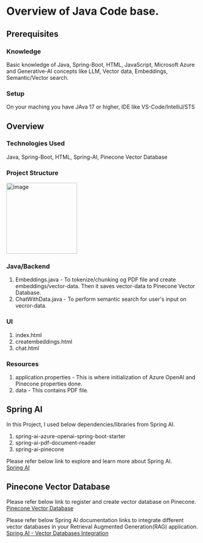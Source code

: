 # Overview of Java Code base.

## Prerequisites
### Knowledge
Basic knowledge of Java, Spring-Boot, HTML, JavaScript, Microsoft Azure and Generative-AI concepts like LLM, Vector data, Embeddings, Semantic/Vector search.
### Setup
On your maching you have JAva 17 or higher, IDE like VS-Code/IntelliJ/STS

## Overview
### Technologies Used
Java, Spring-Boot, HTML, Spring-AI, Pinecone Vector Database

### Project Structure
<img width="185" alt="image" src="https://github.com/meetrais/Azure-AI-Search-OpenAI/assets/17907862/873a7202-6cb4-4c4d-8502-d8e99c6f0b4b">

### Java/Backend  
1. Embeddings.java - To tokenize/chunking og PDF file and create embeddings/vector-data. Then it saves vector-data to Pinecone Vector Database.  
2. ChatWithData.java - To perform semantic search for user's input on vecror-data.  
### UI
1. index.html  
2. creatembeddings.html  
3. chat.html  
### Resources
1. application.properties - This is where initialization of Azure OpenAI and Pinecone properties done.  
2. data - This contains PDF file.  

## Spring AI
In this Project, I used below dependencies/libraries from Spring AI.  
1. spring-ai-azure-openai-spring-boot-starter  
2. spring-ai-pdf-document-reader  
3. spring-ai-pinecone  

Please refer below link to explore and learn more about Spring AI.  
[Spring AI](https://docs.spring.io/spring-ai/reference/index.html)

## Pinecone Vector Database
Please refer below link to register and create vector database on Pinecone.  
[Pinecone Vector Database](https://www.pinecone.io/)

Please refer below Spring AI documentation links to integrate different vector databases in your Retrieval Augmented Generation(RAG) application.  
[Spring AI - Vector Databases Integration](https://docs.spring.io/spring-ai/reference/api/vectordbs.html)



